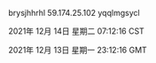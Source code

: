 brysjhhrhl 59.174.25.102 yqqlmgsycl

2021年 12月 14日 星期二 07:12:16 CST

2021年 12月 13日 星期一 23:12:16 GMT
